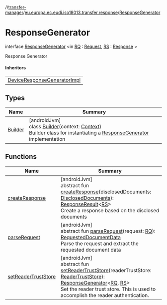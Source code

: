 //[transfer-manager](../../../index.md)/[eu.europa.ec.eudi.iso18013.transfer.response](../index.md)/[ResponseGenerator](index.md)

# ResponseGenerator

interface [ResponseGenerator](index.md)
&lt;in [RQ](index.md) : [Request](../-request/index.md), [RS](index.md) : [Response](../-response/index.md)
&gt;

Response Generator

#### Inheritors

| |
|---|
| [DeviceResponseGeneratorImpl](../-device-response-generator-impl/index.md) |

## Types

| Name | Summary |
|---|---|
| [Builder](-builder/index.md) | [androidJvm]<br>class [Builder](-builder/index.md)(context: [Context](https://developer.android.com/reference/kotlin/android/content/Context.html))<br>Builder class for instantiating a [ResponseGenerator](index.md) implementation |

## Functions

| Name                                             | Summary                                                                                                                                                                                                                                                                                                                                                          |
|--------------------------------------------------|------------------------------------------------------------------------------------------------------------------------------------------------------------------------------------------------------------------------------------------------------------------------------------------------------------------------------------------------------------------|
| [createResponse](create-response.md)             | [androidJvm]<br>abstract fun [createResponse](create-response.md)(disclosedDocuments: [DisclosedDocuments](../../eu.europa.ec.eudi.iso18013.transfer/-disclosed-documents/index.md)): [ResponseResult](../../eu.europa.ec.eudi.iso18013.transfer/-response-result/index.md)&lt;[RS](index.md)&gt;<br>Create a response based on the disclosed documents          |
| [parseRequest](parse-request.md)                 | [androidJvm]<br>abstract fun [parseRequest](parse-request.md)(request: [RQ](index.md)): [RequestedDocumentData](../../eu.europa.ec.eudi.iso18013.transfer/-requested-document-data/index.md)<br>Parse the request and extract the requested document data                                                                                                        |
| [setReaderTrustStore](set-reader-trust-store.md) | [androidJvm]<br>abstract fun [setReaderTrustStore](set-reader-trust-store.md)(readerTrustStore: [ReaderTrustStore](../../eu.europa.ec.eudi.iso18013.transfer.readerauth/-reader-trust-store/index.md)): [ResponseGenerator](index.md)&lt;[RQ](index.md), [RS](index.md)&gt;<br>Set the reader trust store. This is used to accomplish the reader authentication. |
